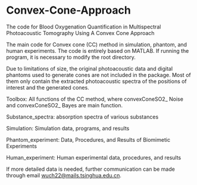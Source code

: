 # Convex-Cone-Approach
The code for Blood Oxygenation Quantification in Multispectral Photoacoustic Tomography Using A Convex Cone Approach

The main code for Convex cone (CC) method in simulation, phantom, and human experiments. The code is entirely based on MATLAB. If running the program, it is necessary to modify the root directory.

Due to limitations of size, the original photoacoustic data and digital phantoms used to generate cones are not included in the package. Most of them only contain the extracted photoacoustic spectra of the positions of interest and the generated cones.

Toolbox: All functions of the CC method, where convexConeSO2_ Noise and convexConeSO2_ Bayes are main function.

Substance_spectra: absorption spectra of various substances

Simulation: Simulation data, programs, and results

Phantom_experiment: Data, Procedures, and Results of Biomimetic Experiments

Human_experiment: Human experimental data, procedures, and results

If more detailed data is needed, further communication can be made through email wuch22@mails.tsinghua.edu.cn.
